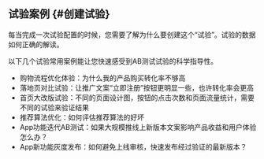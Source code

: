 ## 试验案例 {#创建试验}

每当完成一次试验配置的时候，您需要了解为什么要创建这个“试验”。试验的数据如何正确的解读。

以下几个试验常用案例能让您快速感受到AB测试试验的科学指导性。

* 购物流程优化体验：为什么我的产品购买转化率不够高
* 落地页对比试验：让推广文案“立即注册”按钮更明显一些，也许转化率会更高
* 首页大改版试验：不同的页面设计图，按钮的点击次数和页面流量统计，需要不同的试验来验证结果
* 推荐算法优化：如何评估推荐算法的好坏
* App功能迭代AB测试：如果大规模推线上新版本文案影响产品收益和用户体验怎么办？
* App新功能灰度发布：如何避免上线审核，快速发布经过验证的最新版本？



